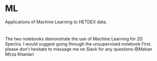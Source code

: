 # ML
Applications of Machine Learning to HETDEX data.
#
The two notebooks demonstrate the use of Machine Learning for 2D Spectra. I would suggest going through the unsupervised notebook First.
please don't hesitate to message me on Slack for any questions @Mahan Mirza Khanlari
